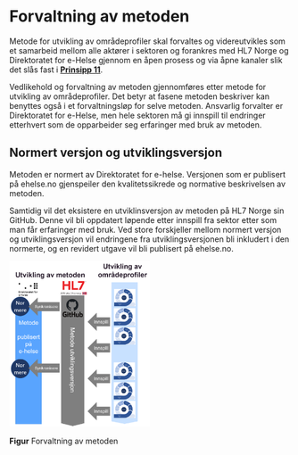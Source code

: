 # Forvaltning av metoden

Metode for utvikling av områdeprofiler skal forvaltes og videreutvikles som et samarbeid mellom alle aktører i sektoren og forankres med HL7 Norge og Direktoratet for e-Helse gjennom en åpen prosess og via åpne kanaler slik det slås fast i [**Prinsipp 11**](no-national-profiles-principles.md).

Vedlikehold og forvaltning av metoden gjennomføres etter metode for utvikling av områdeprofiler. Det betyr at fasene metoden beskriver kan benyttes også i et forvaltningsløp for selve metoden. Ansvarlig forvalter er Direktoratet for e-Helse, men hele sektoren må gi innspill til endringer etterhvert som de opparbeider seg erfaringer med bruk av metoden.

## Normert versjon og utviklingsversjon

Metoden er normert av Direktoratet for e-helse. Versjonen som er publisert på ehelse.no gjenspeiler den kvalitetssikrede og normative beskrivelsen av metoden.  

Samtidig vil det eksistere en utviklinsversjon av metoden på HL7 Norge sin GitHub. Denne vil bli oppdatert løpende etter innspill fra sektor etter som man får erfaringer med bruk. Ved store forskjeller mellom normert versjon og utviklingsversjon vil endringene fra utviklingsversjonen bli inkludert i den normerte, og en revidert utgave vil bli publisert på ehelse.no.

<img src="../../images/forvaltning-metode.png" alt="Forvaltning av metoden" width="50%" />

**Figur** Forvaltning av metoden
